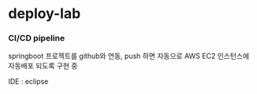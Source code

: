 # deploy-lab

### CI/CD pipeline
springboot 프로젝트를 github와 연동, push 하면 자동으로 AWS EC2 인스턴스에 자동배포 되도록 구현 중

IDE : eclipse

